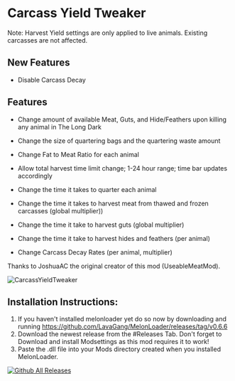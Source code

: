 # Carcass Yield Tweaker

Note: Harvest Yield settings are only applied to live animals. Existing carcasses are not affected.

## New Features
* Disable Carcass Decay

## Features
* Change amount of available Meat, Guts, and  Hide/Feathers upon killing any animal in The Long Dark
* Change the size of quartering bags and the quartering waste amount
* Change Fat to Meat Ratio for each animal

* Allow total harvest time limit change; 1-24 hour range; time bar updates accordingly
* Change the time it takes to quarter each animal 
* Change the time it takes to harvest meat from thawed and frozen carcasses (global multiplier))
* Change the time it take to harvest guts (global multiplier)
* Change the time it take to harvest hides and feathers (per animal)
* Change Carcass Decay Rates (per animal, multiplier)

Thanks to JoshuaAC the original creator of this mod (UseableMeatMod).

![CarcassYieldTweaker](https://github.com/RomainDeschampsFR/CarcassYieldTweaker/assets/38351288/90e50b07-3987-4deb-8588-6055d3c39a2c)

## Installation Instructions:
1. If you haven't installed melonloader yet do so now by downloading and running https://github.com/LavaGang/MelonLoader/releases/tag/v0.6.6
2. Download the newest release from the #Releases Tab. Don't forget to Download and install Modsettings as this mod requires it to work!
3. Paste the .dll file into your Mods directory created when you installed MelonLoader.

[![Github All Releases](https://img.shields.io/github/downloads/RomainDeschampsFR/CarcassYieldTweaker/total.svg)]()